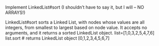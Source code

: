 Implement LinkedList#sort (I shouldn’t have to say it, but I will – NO ARRAYS!)

LinkedList#sort sorts a Linked List, with nodes whose values are all integers, from smallest to largest based on node value. It accepts no arguments, and it returns a sorted LinkedList object.
list=[1,0,3,2,5,4,7,6]
list.sort # returns LinkedList object [0,1,2,3,4,5,6,7]